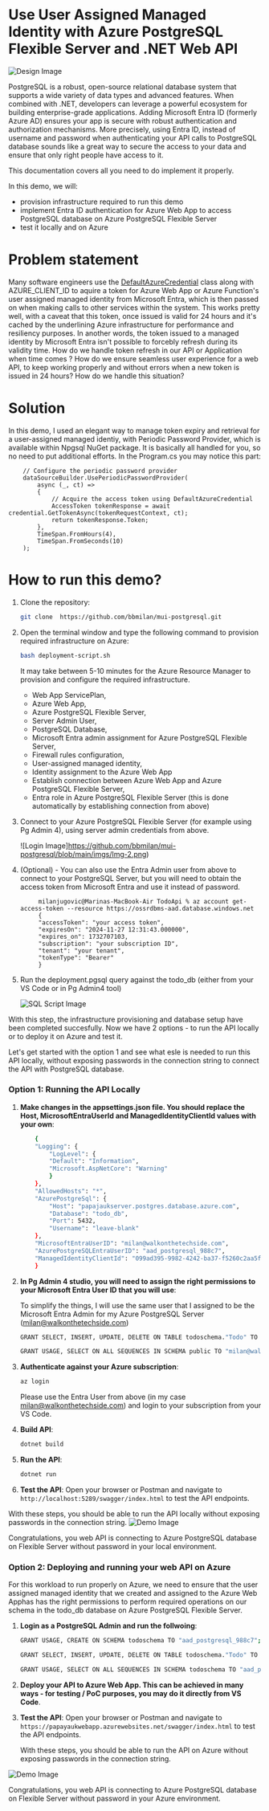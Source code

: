 
# Use User Assigned Managed Identity with Azure PostgreSQL Flexible Server and .NET Web API
<p align="left">
    <img src="https://github.com/bbmilan/mui-postgresql/blob/main/imgs/Img-9.png" alt="Design Image">
</p>


PostgreSQL is a robust, open-source relational database system that supports a wide variety of data types and advanced features. When combined with .NET, developers can leverage a powerful ecosystem for building enterprise-grade applications. Adding Microsoft Entra ID (formerly Azure AD) ensures your app is secure with robust authentication and authorization mechanisms. More precisely, using Entra ID, instead of username and password when authenticating your API calls to PostgreSQL database sounds like a great way to secure the access to your data and ensure that only right people have access to it.

This documentation covers all you need to do implement it properly.

In this demo, we will:

- provision infrastructure required to run this demo
- implement Entra ID authentication for Azure Web App to access PostgreSQL database on Azure PostgreSQL Flexible Server
- test it locally and on Azure


# Problem statement
Many software engineers use the [DefaultAzureCredential](https://learn.microsoft.com/en-us/dotnet/api/azure.identity.defaultazurecredential?view=azure-dotnet) class along with AZURE_CLIENT_ID to aquire a token for Azure Web App or Azure Function's user assigned managed identity from Microsoft Entra, which is then passed on when making calls to other services within the system. This works pretty well, with a caveat that this token, once issued is valid for 24 hours and it's cached by the underlining Azure infrastructure for performance and resiliency purposes. In another words, the token issued to a managed identity by Microsoft Entra isn't possible to forcebly refresh during its validity time. How do we handle token refresh in our API or Application when time comes ? How do we ensure seamless user experience for a web API, to keep working properly and without errors when a new token is issued in 24 hours? How do we handle this situation?

# Solution
In this demo, I used an elegant way to manage token expiry and retrieval for a user-assigned managed identiy, with Periodic Password Provider, which is available within Npgsql NuGet package. It is basically all handled for you, so no need to put additional efforts. In the Program.cs you may notice this part:


        // Configure the periodic password provider
        dataSourceBuilder.UsePeriodicPasswordProvider(
            async (_, ct) =>
            {
                // Acquire the access token using DefaultAzureCredential
                AccessToken tokenResponse = await credential.GetTokenAsync(tokenRequestContext, ct);
                return tokenResponse.Token;
            },
            TimeSpan.FromHours(4),
            TimeSpan.FromSeconds(10)
        );
    


# How to run this demo?

1. Clone the repository:
    ```sh
    git clone  https://github.com/bbmilan/mui-postgresql.git
    ```

2. Open the terminal window and type the following command to provision required infrastructure on Azure:

    ```sh
    bash deployment-script.sh
    ```
    
    It may take between 5-10 minutes for the Azure Resource Manager to provision and configure the required infrastructure. 
    
    - Web App ServicePlan,
    - Azure Web App, 
    - Azure PostgreSQL Flexible Server, 
    - Server Admin User, 
    - PostgreSQL Database,
    - Microsoft Entra admin assignment for Azure PostgreSQL Flexible Server, 
    - Firewall rules configuration,
    - User-assigned managed identity, 
    - Identity assignment to the Azure Web App 
    - Establish connection between Azure Web App and Azure PostgreSQL Flexible Server, 
    - Entra role in Azure PostgreSQL Flexible Server (this is done automatically by establishing connection from above)


3. Connect to your Azure PostgreSQL Flexible Server (for example using Pg Admin 4), using server admin credentials from above.

    ![Login Image]https://github.com/bbmilan/mui-postgresql/blob/main/imgs/Img-2.png)

    
4. (Optional) - You can also use the Entra Admin user from above to connect to your PostgreSQL Server, but you will need to obtain the access token from Microsoft Entra and use it instead of password.


            milanjugovic@Marinas-MacBook-Air TodoApi % az account get-access-token --resource https://ossrdbms-aad.database.windows.net
            {
            "accessToken": "your access token",
            "expiresOn": "2024-11-27 12:31:43.000000",
            "expires_on": 1732707103,
            "subscription": "your subscription ID",
            "tenant": "your tenant",
            "tokenType": "Bearer"
            }
    

5. Run the deployment.pgsql query against the todo_db (either from your VS Code or in Pg Admin4 tool)

    ![SQL Script Image](https://github.com/bbmilan/mui-postgresql/blob/main/imgs/Img-3.png)




With this step, the infrastructure provisioning and database setup have been completed succesfully. 
Now we have 2 options - to run the API locally or to deploy it on Azure and test it. 

Let's get started with the option 1 and see what esle is needed to run this API locally, without exposing passwords in the connection string to connect the API with PostgreSQL database.


### Option 1: Running the API Locally

1. **Make changes in the appsettings.json file. You should replace the Host, MicrosoftEntraUserId and ManagedIdentityClientId values with your own**:

    ```sh
        {
        "Logging": {
            "LogLevel": {
            "Default": "Information",
            "Microsoft.AspNetCore": "Warning"
            }
        },
        "AllowedHosts": "*",
        "AzurePostgreSql": {
            "Host": "papajaukserver.postgres.database.azure.com",
            "Database": "todo_db",
            "Port": 5432,
            "Username": "leave-blank"
        },
        "MicrosoftEntraUserID": "milan@walkonthetechside.com",
        "AzurePostgreSQLEntraUserID": "aad_postgresql_988c7",
        "ManagedIdentityClientId": "099ad395-9982-4242-ba37-f5260c2aa5fe"
        }
    ```



2. **In Pg Admin 4 studio, you will need to assign the right permissions to your Microsoft Entra User ID that you will use**:

    To simplify the things, I will use the same user that I assigned to be the Microsoft Entra Admin for my Azure PostgreSQL Server (milan@walkonthetechside.com)

    ```sh
    GRANT SELECT, INSERT, UPDATE, DELETE ON TABLE todoschema."Todo" TO "milan@walkonthetechside.com";
    
    GRANT USAGE, SELECT ON ALL SEQUENCES IN SCHEMA public TO "milan@walkonthetechside.com";
    ```
3. **Authenticate against your Azure subscription**:
    ```sh
    az login
    ```
    Please use the Entra User from above (in my case milan@walkonthetechside.com) and login to your subscription from your VS Code.

4. **Build API**:
    ```sh
    dotnet build
    ```

5. **Run the API**:
    ```sh
    dotnet run
    ```

6. **Test the API**:
    Open your browser or Postman and navigate to `http://localhost:5289/swagger/index.html` to test the API endpoints.

With these steps, you should be able to run the API locally without exposing passwords in the connection string.
![Demo Image](https://github.com/bbmilan/mui-postgresql/blob/main/imgs/Img-7.png)


Congratulations, you web API is connecting to Azure PostgreSQL database on Flexible Server without password in your local environment.

### Option 2: Deploying and running your web API on Azure

For this workload to run properly on Azure, we need to ensure that the user assigned managed identity that we created and assigned to the Azure Web Apphas has the right permissions to perform required operations on our schema in the todo_db database on Azure PostgreSQL Flexible Server.

1. **Login as a PostgreSQL Admin and run the follwoing**:
    ```sh
    GRANT USAGE, CREATE ON SCHEMA todoschema TO "aad_postgresql_988c7";

    GRANT SELECT, INSERT, UPDATE, DELETE ON TABLE todoschema."Todo" TO "aad_postgresql_988c7";
    
    GRANT USAGE, SELECT ON ALL SEQUENCES IN SCHEMA todoschema TO "aad_postgresql_988c7";
    ```

2. **Deploy your API to Azure Web App. This can be achieved in many ways - for testing / PoC purposes, you may do it directly from VS Code**.

3. **Test the API**:
    Open your browser or Postman and navigate to `https://papayaukwebapp.azurewebsites.net/swagger/index.html` to test the API endpoints.

    With these steps, you should be able to run the API on Azure without exposing passwords in the connection string.

![Demo Image](https://github.com/bbmilan/mui-postgresql/blob/main/imgs/Img-8.png)



    
Congratulations, you web API is connecting to Azure PostgreSQL database on Flexible Server without password in your Azure environment.

